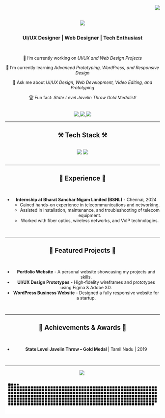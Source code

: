 <img align="right" src="https://visitor-badge.laobi.icu/badge?page_id=gbarathkumar.gbarathkumar" />

<!-- Introduction -->
<div align="center">

<h1 align="center">
    <img src="https://readme-typing-svg.herokuapp.com/?font=Righteous&size=35&center=true&vCenter=true&width=500&height=70&duration=4000&lines=Hi+There!+👋;+I'm+G+Barathkumar!;" />
</h1>

<h3 align="center">UI/UX Designer | Web Designer | Tech Enthusiast</h3>

<br/>

<div align="center">
 
 🔭 I’m currently working on *UI/UX and Web Design Projects*
 
 🌱 I’m currently learning *Advanced Prototyping, WordPress, and Responsive Design*

💬 Ask me about *UI/UX Design, Web Development, Video Editing, and Prototyping*

🏆 Fun fact: *State Level Javelin Throw Gold Medalist!*

</div>

<br/>

<!-- Contact -->
<div align="center"> 
  <a href="mailto:gbarathkumar2004@gmail.com">
    <img src="https://img.shields.io/badge/Gmail-333333?style=for-the-badge&logo=gmail&logoColor=red" />
  </a>
  <a href="https://www.linkedin.com/in/gbarathkumar/" target="_blank">
    <img src="https://img.shields.io/badge/LinkedIn-0077B5?style=for-the-badge&logo=linkedin&logoColor=white" />
  </a>
<a href="https://www.instagram.com/barathkumar_bk_offl/">
    <img src="https://img.shields.io/badge/instagram-333333?style=for-the-badge&logo=instagram&logoColor=red" />
  </a>
    
</div>

 <hr/>
 
<!-- Tech Stack -->
<h2 align="center">⚒ Tech Stack ⚒</h2>
<br/>
<div align="center">
    <img src="https://skillicons.dev/icons?i=html,java,wordpress,figma,css,xd,c,notion,javascript" />
    <img src="https://skillicons.dev/icons?i=vscode,github,git" />

</div>

<br/>
<hr/>

<!-- Experience -->
<h2 align="center">💼 Experience 💼</h2>
<br/>
<ul>
    <li><strong>Internship at Bharat Sanchar Nigam Limited (BSNL)</strong> - Chennai, 2024
        <ul>
            <li>Gained hands-on experience in telecommunications and networking.</li>
            <li>Assisted in installation, maintenance, and troubleshooting of telecom equipment.</li>
            <li>Worked with fiber optics, wireless networks, and VoIP technologies.</li>
        </ul>
    </li>
</ul>

<br/>
<hr/>

<!-- Featured Projects -->
<h2 align="center">🚀 Featured Projects 🚀</h2>
<br/>
<ul>
    <li><strong>Portfolio Website</strong> - A personal website showcasing my projects and skills.</li>
    <li><strong>UI/UX Design Prototypes</strong> - High-fidelity wireframes and prototypes using Figma & Adobe XD.</li>
    <li><strong>WordPress Business Website</strong> - Designed a fully responsive website for a startup.</li>
</ul>

<br/>
<hr/>

<!-- Achievements -->
<h2 align="center">🏅 Achievements & Awards 🏅</h2>
<br/>
<ul>
    <li><strong>State Level Javelin Throw – Gold Medal</strong> | Tamil Nadu | 2019</li>
</ul>

<br/>
<hr/>



<div align="center">
  <img src="https://github-readme-stats.vercel.app/api/top-langs/?username=technologyhell&theme=aura&hide_border=true&include_all_commits=true&count_private=true&layout=compact" width="36%" /> </br>
</div>

![snake gif](https://github.com/jinwoo072/jinwoo072/blob/output/github-snake-dark.svg)



